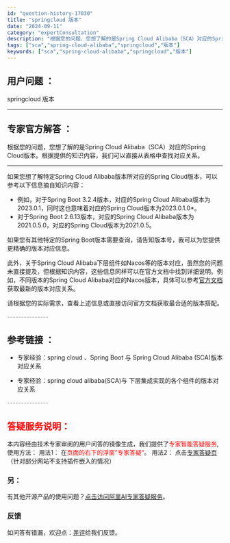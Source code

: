 ```yaml
---
id: "question-history-17030"
title: "springcloud 版本"
date: "2024-09-11"
category: "expertConsultation"
description: "根据您的问题，您想了解的是Spring Cloud Alibaba（SCA）对应的Spring Cloud版本。根据提供的知识内容，我们可以直接从表格中查找对应关系。****如果您想了解特定Spring Cloud Alibaba版本所对应的Spring Cloud版本，可以参考以下信息摘自知识内容"
tags: ["sca","spring-cloud-alibaba","springcloud","版本"]
keywords: ["sca","spring-cloud-alibaba","springcloud","版本"]
---
```


## 用户问题 ： 
 springcloud 版本  

---------------
## 专家官方解答 ：

根据您的问题，您想了解的是Spring Cloud Alibaba（SCA）对应的Spring Cloud版本。根据提供的知识内容，我们可以直接从表格中查找对应关系。

****

如果您想了解特定Spring Cloud Alibaba版本所对应的Spring Cloud版本，可以参考以下信息摘自知识内容：

- 例如，对于Spring Boot 3.2.4版本，对应的Spring Cloud Alibaba版本为2023.0.1，同时这也意味着对应的Spring Cloud版本为2023.0.1.0*。
- 对于Spring Boot 2.6.13版本，对应的Spring Cloud Alibaba版本为2021.0.5.0，对应的Spring Cloud版本为2021.0.5。
  
如果您有其他特定的Spring Boot版本需要查询，请告知版本号，我可以为您提供更精确的版本对应信息。

此外，关于Spring Cloud Alibaba下层组件如Nacos等的版本对应，虽然您的问题未直接提及，但根据知识内容，这些信息同样可以在官方文档中找到详细说明。例如，不同版本的Spring Cloud Alibaba对应的Nacos版本，具体可以参考[官方文档](https://sca.aliyun.com/docs/2023/overview/version-explain/)获取最新的版本对应关系。

请根据您的实际需求，查看上述信息或直接访问官方文档获取最合适的版本搭配。


<font color="#949494">---------------</font> 


## 参考链接 ：

* 专家经验：spring cloud 、Spring Boot 与 Spring Cloud Alibaba (SCA)版本对应关系 
 
 * 专家经验：spring cloud alibaba(SCA)与 下层集成实现的各个组件的版本对应关系 


 <font color="#949494">---------------</font> 
 


## <font color="#FF0000">答疑服务说明：</font> 

本内容经由技术专家审阅的用户问答的镜像生成，我们提供了<font color="#FF0000">专家智能答疑服务</font>,使用方法：
用法1： 在<font color="#FF0000">页面的右下的浮窗”专家答疑“</font>。
用法2： 点击[专家答疑页](https://answer.opensource.alibaba.com/docs/intro)（针对部分网站不支持插件嵌入的情况）
### 另：


有其他开源产品的使用问题？[点击访问阿里AI专家答疑服务](https://answer.opensource.alibaba.com/docs/intro)。
### 反馈
如问答有错漏，欢迎点：[差评](https://ai.nacos.io/user/feedbackByEnhancerGradePOJOID?enhancerGradePOJOId=17065)给我们反馈。
